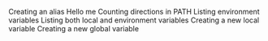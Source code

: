 Creating an alias
Hello me
Counting directions in PATH
Listing environment variables
Listing both local and environment variables
Creating a new local variable
Creating a new global variable
